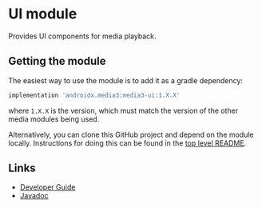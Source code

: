 # UI module

Provides UI components for media playback.

## Getting the module

The easiest way to use the module is to add it as a gradle dependency:

```gradle
implementation 'androidx.media3:media3-ui:1.X.X'
```

where `1.X.X` is the version, which must match the version of the other media
modules being used.

Alternatively, you can clone this GitHub project and depend on the module
locally. Instructions for doing this can be found in the [top level README][].

[top level README]: ../../README.md

## Links

*   [Developer Guide][]
*   [Javadoc][]

[Developer Guide]: https://developer.android.com/guide/topics/media/exoplayer/ui-components
[Javadoc]: https://developer.android.com/reference/androidx/media3/ui/package-summary

